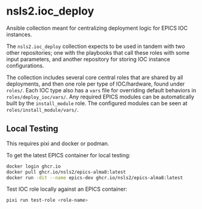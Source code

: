 # nsls2.ioc_deploy

Ansible collection meant for centralizing deployment logic for EPICS IOC instances.

The `nsls2.ioc_deploy` collection expects to be used in tandem with two other repositories; one with the playbooks that call these roles with some input parameters, and another repository for storing IOC instance configurations.

The collection includes several core central roles that are shared by all deployments, and then one role per type of IOC/hardware, found under `roles/`. Each IOC type also has a `vars` file for overriding default behaviors in `roles/deploy_ioc/vars/`.
Any required EPICS modules can be automatically built by the `install_module` role. The configured modules can be seen at `roles/install_module/vars/`.

## Local Testing

This requires pixi and docker or podman.

To get the latest EPICS container for local testing:

```bash
docker login ghcr.io
docker pull ghcr.io/nsls2/epics-alma8:latest
docker run -dit --name epics-dev ghcr.io/nsls2/epics-alma8:latest
```

Test IOC role locally against an EPICS container:

```bash
pixi run test-role <role-name>
```
